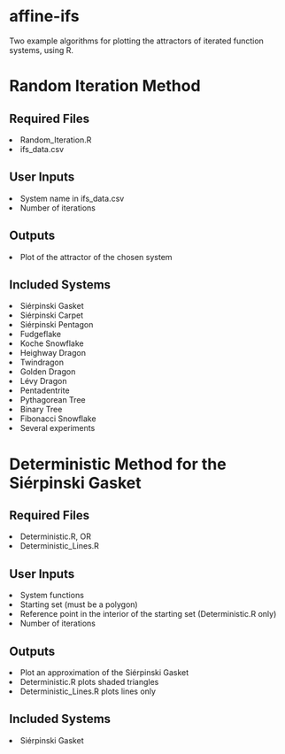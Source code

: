 # affine-ifs
Two example algorithms for plotting the attractors of iterated function systems, using R. <br>

<h1> Random Iteration Method </h1>
 <h2> Required Files </h2> 
 <li> Random_Iteration.R </li>
 <li> ifs_data.csv </li>
 
 <h2> User Inputs </h2>
 <li> System name in ifs_data.csv </li>
 <li> Number of iterations </li>

 <h2> Outputs </h2>
 <li> Plot of the attractor of the chosen system </li>
  
 <h2> Included Systems </h2>
 <li> Si&eacute;rpinski Gasket </li>
 <li> Si&eacute;rpinski Carpet </li>
 <li> Si&eacute;rpinski Pentagon </li>
 <li> Fudgeflake </li>
 <li> Koche Snowflake </li>
 <li> Heighway Dragon </li>
 <li> Twindragon </li>
 <li> Golden Dragon </li>
 <li> L&eacute;vy Dragon </li>
 <li> Pentadentrite </li>
 <li> Pythagorean Tree </li>
 <li> Binary Tree </li>
 <li> Fibonacci Snowflake </li>
 <li> Several experiments </li>

<h1> Deterministic Method for the Si&eacute;rpinski Gasket </h1>
 <h2> Required Files </h2> 
 <li> Deterministic.R, OR</li>
 <li> Deterministic_Lines.R </li>

<h2> User Inputs </h2>
 <li> System functions </li>
 <li> Starting set (must be a polygon) </li>
 <li> Reference point in the interior of the starting set (Deterministic.R only) </li>
 <li> Number of iterations </li>

<h2> Outputs </h2>
 <li> Plot an approximation of the Si&eacute;rpinski Gasket </li>
 <li> Deterministic.R plots shaded triangles </li>
 <li> Deterministic_Lines.R plots lines only </li>
 
 <h2> Included Systems </h2>
 <li> Si&eacute;rpinski Gasket</li>
